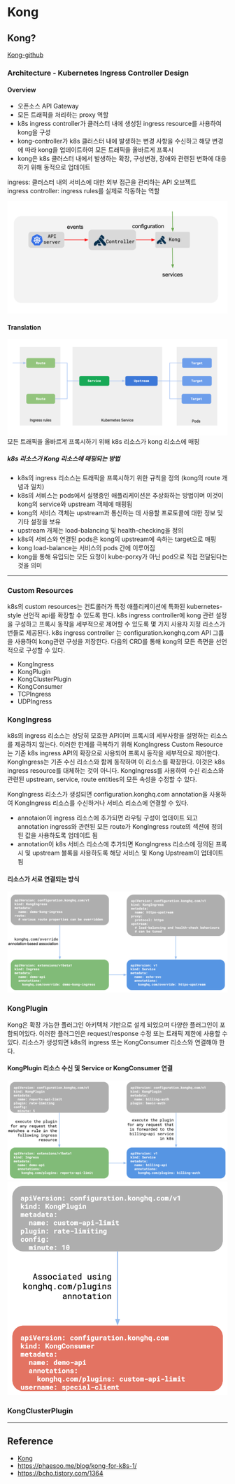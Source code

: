 # Kong

## Kong?

[Kong-github](https://github.com/Kong/kong)

### Architecture - Kubernetes Ingress Controller Design

#### Overview

* 오픈소스 API Gateway
* 모든 트래픽을 처리하는 proxy 역할
* k8s ingress controller가 클러스터 내에 생성된 ingress resource를 사용하여 kong을 구성
* kong-controller가 k8s 클러스터 내에 발생하는 변경 사항을 수신하고 해당 변경에 따라 kong을 업데이트하여 모든 트래픽을 올바르게 프록시
* kong은 k8s 클러스터 내에서 발생하는 확장, 구성변경, 장애와 관련된 변화에 대응하기 위해 동적으로 업데이트

ingress: 클러스터 내의 서비스에 대한 외부 접근을 관리하는 API 오브젝트  
ingress controller: ingress rules를 실제로 작동하는 역할

![ki_00](./imgaes/ki_00.png)

#### Translation

![ki_01](./imgaes/ki_01.png)
모든 트래픽을 올바르게 프록시하기 위해 k8s 리소스가 kong 리소스에 매핑

##### k8s 리소스가 Kong 리소스에 매핑되는 방법

* k8s의 ingress 리소스는 트래픽을 프록시하기 위한 규칙을 정의 (kong의 route 개념과 일치)
* k8s의 서비스는 pods에서 실행중인 애플리케이션은 추상화하는 방법이며 이것이 kong의 service와 upstream 객체에 매핑됨
* kong의 서비스 객체는 upstream과 통신하는 데 사용할 프로토콜에 대한 정보 및 기타 설정을 보유
* upstream 개체는 load-balancing 및 health-checking을 정의
* k8s의 서비스와 연결된 pods은 kong의 upstream에 속하는 target으로 매핑
* kong load-balance는 서비스의 pods 간에 이루어짐
* kong을 통해 유입되는 모든 요청이 kube-porxy가 아닌 pod으로 직접 전달된다는 것을 의미

---

### Custom Resources

k8s의 custom resources는 컨트롤러가 특정 애플리케이션에 특화된 kubernetes-style 선언적 api를 확장할 수 있도록 한다. k8s ingress controller에 kong 관련 설정을 구성하고 프록시 동작을 세부적으로 제어할 수 있도록 몇 가지 사용자 지정 리소스가 번들로 제공된다. k8s ingress controller 는 configuration.konghq.com API 그룹을 사용하여 kong관련 구성을 저장한다. 다음의 CRD를 통해 kong의 모든 측면을 선언적으로 구성할 수 있다.

* KongIngress
* KongPlugin
* KongClusterPlugin
* KongConsumer
* TCPIngress
* UDPIngress

### KongIngress

k8s의 ingress 리소스는 상당히 모호한 API이며 프록시의 세부사항을 설명하는 리소스를 제공하지 않는다. 이러한 한계를 극복하기 위해 KongIngress Custom Resource는 기존 k8s ingress API의 확장으로 사용되어 프록시 동작을 세부적으로 제어한다. KongIngress는 기존 수신 리소스와 함께 동작하며 이 리소스를 확장한다. 이것은 k8s ingress resource를 대체하는 것이 아니다. KongIngress를 사용하여 수신 리소스와 관련된 upstream, service, route entities의 모든 속성을 수정할 수 있다.  
  
KongIngress 리소스가 생성되면 configuration.konghq.com annotation을 사용하여 KongIngress 리소스를 수신하거나 서비스 리소스에 연결할 수 있다.

* annotaion이 ingress 리소스에 추가되면 라우팅 구성이 업데이트 되고 annotation ingress와 관련된 모든 route가 KongIngress route의 섹션에 정의된 값을 사용하도록 업데이트 됨
* annotation이 k8s 서비스 리소스에 추가되면 KongIngress 리소스에 정의된 프록시 및 upstream 블록을 사용하도록 해당 서비스 및 Kong Upstream이 업데이트 됨

#### 리소스가 서로 연결되는 방식

![ki_02](./imgaes/ki_02.png)

### KongPlugin

Kong은 확장 가능한 플러그인 아키텍처 기반으로 설계 되었으며 다양한 플러그인이 포함되어있다. 이러한 플러그인은 request/response 수정 또는 트래픽 제한에 사용할 수 있다. 리소스가 생성되면 k8s의 ingress 또는 KongConsumer 리소스와 연결해야 한다.  
  
#### KongPlugin 리소스 수신 및 Service or KongConsumer 연결

![ki_03](./imgaes/ki_03.png)
![ki_04](./imgaes/ki_04.png)

### KongClusterPlugin

---

## Reference

* [Kong](https://docs.konghq.com/kubernetes-ingress-controller/)
* <https://phaesoo.me/blog/kong-for-k8s-1/>
* <https://bcho.tistory.com/1364>
